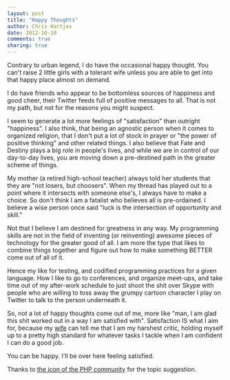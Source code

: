 ```yaml
---
layout: post
title: "Happy Thoughts" 
author: Chris Hartjes
date: 2012-10-10
comments: true 
sharing: true 
---
```

Contrary to urban legend, I do have the occasional happy thought. You can't
raise 2 little girls with a tolerant wife unless you are able to get into that
happy place almost on demand. 

I do have friends who appear to be bottomless sources of happiness and good
cheer, their Twitter feeds full of positive messages to all. That is not my
path, but not for the reasons you might suspect.

I seem to generate a lot more feelings of "satisfaction" than outright 
"happiness". I also think, that being an agnostic person when it comes to organized religion, that I don't put a 
lot of stock in prayer or "the power of positive thinking" and other related
things. I also believe that Fate and Destiny plays a big role in people's lives, and
while we are in control of our day-to-day lives, you are moving down a pre-destined
path in the greater scheme of things.

My mother (a retired high-school teacher) always told her students that they
are "not losers, but choosers". When my thread has played out to a point 
where it intersects with someone else's, I always have to make a choice. 
So don't think I am a fatalist who believes all is pre-ordained. I believe
a wise person once said "luck is the intersection of opportunity and skill."

Not that I believe I am destined for greatness in any way. My programming skills
are not in the field of inventing (or reinventing) awesome pieces of technology
for the greater good of all. I am more the type that likes to combine things
together and figure out how to make something BETTER come out of all of it.

Hence my like for testing, and codified programming practices for a given 
language. How I like to go to conferences, and organize meet-ups, and take
time out of my after-work schedule to just shoot the shit over Skype with
people who are willing to toss away the grumpy cartoon character I play on
Twitter to talk to the person underneath it.

So, not a lot of happy thoughts come out of me, more like "man, I am glad
this shit worked out in a way I am satisfied with". Satisfaction IS what I
aim for, because my [wife](https://twitter.com/internet_widow) can tell me
that I am my harshest critic, holding myself up to a pretty high standard
for whatever tasks I tackle when I am confident I can do a good job.

You can be happy. I'll be over here feeling satisfied. 

Thanks to [the icon of the PHP community](https://twitter.com/CalEvans) for
the topic suggestion. 


